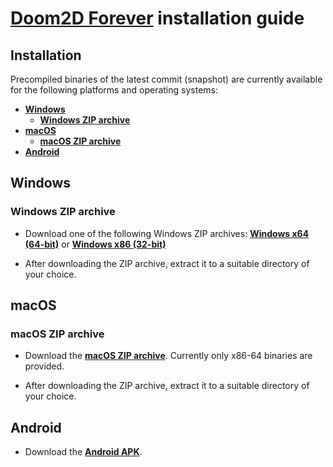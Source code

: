 # [**Doom2D Forever**](README.md) installation guide

## Installation
Precompiled binaries of the latest commit (snapshot) are currently available for the following platforms and operating systems:

* [**Windows**](#windows)
  * [**Windows ZIP archive**](#windows-zip-archive)
* [**macOS**](#macos)
  * [**macOS ZIP archive**](#macos-zip-archive)
* [**Android**](#android)

<a name="windows"></a>

## Windows

<a name="windows-zip-archive"></a>

### Windows ZIP archive
* Download one of the following Windows ZIP archives:
  [**Windows x64 (64-bit)**](https://github.com/Doom2D/nixandroid/releases/latest/download/doom2df-mingw64.zip) or
  [**Windows x86 (32-bit)**](https://github.com/Doom2D/nixandroid/releases/latest/download/doom2df-mingw32.zip)

* After downloading the ZIP archive, extract it to a suitable directory of your choice.

<a name="macos"></a>

## macOS

<a name="macos-zip-archive"></a>

### macOS ZIP archive
* Download the [**macOS ZIP archive**](https://github.com/Doom2D/nixandroid/releases/latest/download/doom2df-x86_64-apple-darwin.zip).
Currently only x86-64 binaries are provided.

* After downloading the ZIP archive, extract it to a suitable directory of your choice.

<a name="android"></a>

## Android
* Download the [**Android APK**](https://github.com/Doom2D/nixandroid/releases/latest/download/doom2df-android.apk).